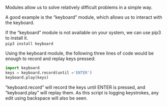 Modules allow us to solve relatively difficult problems in a simple way.  
  
A good example is the “keyboard” module, which allows us to interact with the keyboard.  
  
If the “keyboard” module is not available on your system, we can use pip3 to install it.  
`pip3 install keyboard`     
  
Using the keyboard module, the following three lines of code would be enough to record and replay keys pressed:

```python
import keyboard
keys = keyboard.record(until ='ENTER')
keyboard.play(keys)
```

“keyboard.record” will record the keys until ENTER is pressed, and “keyboard.play” will replay them. As this script is logging keystrokes, any edit using backspace will also be seen.